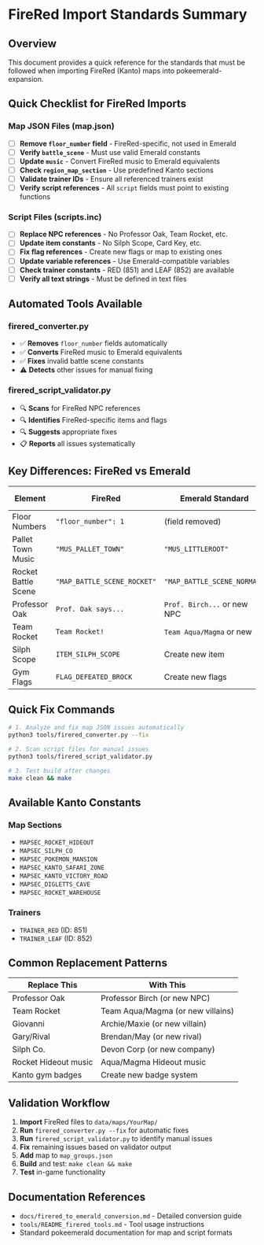# FireRed Import Standards Summary

## Overview
This document provides a quick reference for the standards that must be followed when importing FireRed (Kanto) maps into pokeemerald-expansion.

## Quick Checklist for FireRed Imports

### Map JSON Files (map.json)
- [ ] **Remove `floor_number` field** - FireRed-specific, not used in Emerald
- [ ] **Verify `battle_scene`** - Must use valid Emerald constants
- [ ] **Update `music`** - Convert FireRed music to Emerald equivalents  
- [ ] **Check `region_map_section`** - Use predefined Kanto sections
- [ ] **Validate trainer IDs** - Ensure all referenced trainers exist
- [ ] **Verify script references** - All `script` fields must point to existing functions

### Script Files (scripts.inc)
- [ ] **Replace NPC references** - No Professor Oak, Team Rocket, etc.
- [ ] **Update item constants** - No Silph Scope, Card Key, etc.
- [ ] **Fix flag references** - Create new flags or map to existing ones
- [ ] **Update variable references** - Use Emerald-compatible variables
- [ ] **Check trainer constants** - RED (851) and LEAF (852) are available
- [ ] **Verify all text strings** - Must be defined in text files

## Automated Tools Available

### firered_converter.py
- ✅ **Removes** `floor_number` fields automatically
- ✅ **Converts** FireRed music to Emerald equivalents
- ✅ **Fixes** invalid battle scene constants
- ⚠️ **Detects** other issues for manual fixing

### firered_script_validator.py  
- 🔍 **Scans** for FireRed NPC references
- 🔍 **Identifies** FireRed-specific items and flags
- 🔍 **Suggests** appropriate fixes
- 📋 **Reports** all issues systematically

## Key Differences: FireRed vs Emerald

| Element | FireRed | Emerald Standard | Tool Fix |
|---------|---------|------------------|----------|
| Floor Numbers | `"floor_number": 1` | (field removed) | ✅ Auto |
| Pallet Town Music | `"MUS_PALLET_TOWN"` | `"MUS_LITTLEROOT"` | ✅ Auto |
| Rocket Battle Scene | `"MAP_BATTLE_SCENE_ROCKET"` | `"MAP_BATTLE_SCENE_NORMAL"` | ✅ Auto |
| Professor Oak | `Prof. Oak says...` | `Prof. Birch...` or new NPC | ⚠️ Manual |
| Team Rocket | `Team Rocket!` | `Team Aqua/Magma` or new | ⚠️ Manual |
| Silph Scope | `ITEM_SILPH_SCOPE` | Create new item | ⚠️ Manual |
| Gym Flags | `FLAG_DEFEATED_BROCK` | Create new flags | ⚠️ Manual |

## Quick Fix Commands

```bash
# 1. Analyze and fix map JSON issues automatically
python3 tools/firered_converter.py --fix

# 2. Scan script files for manual issues
python3 tools/firered_script_validator.py

# 3. Test build after changes
make clean && make
```

## Available Kanto Constants

### Map Sections
- `MAPSEC_ROCKET_HIDEOUT`
- `MAPSEC_SILPH_CO`
- `MAPSEC_POKEMON_MANSION`
- `MAPSEC_KANTO_SAFARI_ZONE`
- `MAPSEC_KANTO_VICTORY_ROAD`
- `MAPSEC_DIGLETTS_CAVE`
- `MAPSEC_ROCKET_WAREHOUSE`

### Trainers
- `TRAINER_RED` (ID: 851)
- `TRAINER_LEAF` (ID: 852)

## Common Replacement Patterns

| Replace This | With This |
|--------------|-----------|
| Professor Oak | Professor Birch (or new NPC) |
| Team Rocket | Team Aqua/Magma (or new villains) |
| Giovanni | Archie/Maxie (or new villain) |
| Gary/Rival | Brendan/May (or new rival) |
| Silph Co. | Devon Corp (or new company) |
| Rocket Hideout music | Aqua/Magma Hideout music |
| Kanto gym badges | Create new badge system |

## Validation Workflow

1. **Import** FireRed files to `data/maps/YourMap/`
2. **Run** `firered_converter.py --fix` for automatic fixes
3. **Run** `firered_script_validator.py` to identify manual issues
4. **Fix** remaining issues based on validator output
5. **Add** map to `map_groups.json`
6. **Build** and test: `make clean && make`
7. **Test** in-game functionality

## Documentation References

- `docs/firered_to_emerald_conversion.md` - Detailed conversion guide
- `tools/README_firered_tools.md` - Tool usage instructions
- Standard pokeemerald documentation for map and script formats